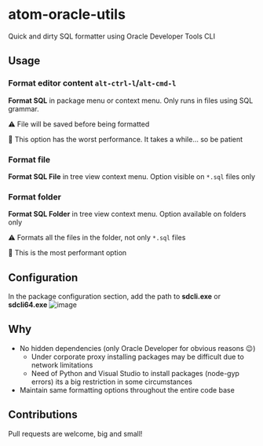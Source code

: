 # atom-oracle-utils

Quick and dirty SQL formatter using Oracle Developer Tools CLI

## Usage

### Format editor content `alt-ctrl-l`/`alt-cmd-l`

**Format SQL** in package menu or context menu. Only runs in files using SQL grammar.

:warning: File will be saved before being formatted

:snail: This option has the worst performance. It takes a while... so be patient

### Format file

**Format SQL File** in tree view context menu. Option visible on `*.sql` files only

### Format folder

**Format SQL Folder** in tree view context menu. Option available on folders only

:warning: Formats all the files in the folder, not only `*.sql` files

:rabbit2: This is the most performant option

## Configuration

In the package configuration section, add the path to **sdcli.exe** or **sdcli64.exe**
![image](https://cloud.githubusercontent.com/assets/1185591/11654841/0a1e77a0-9da9-11e5-8102-f6a47a438e3b.png)

## Why

* No hidden dependencies (only Oracle Developer for obvious reasons :wink:)
  * Under corporate proxy installing packages may be difficult due to network limitations
  * Need of Python and Visual Studio to install packages (node-gyp errors) its a big restriction in some circumstances
* Maintain same formatting options throughout the entire code base

## Contributions

Pull requests are welcome, big and small!
